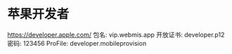 # 苹果开发者
https://developer.apple.com/
包名: vip.webmis.app
开放证书: developer.p12  密码: 123456
ProFile: developer.mobileprovision